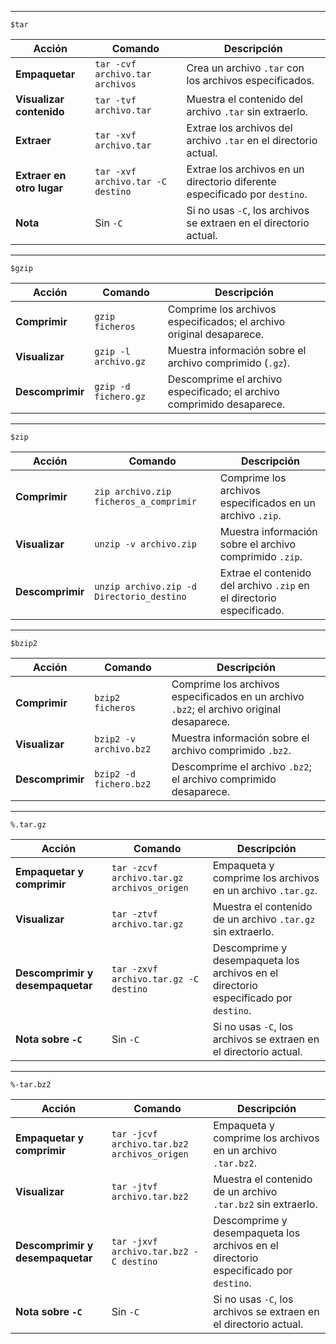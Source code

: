 -------------------------------------------
```
$tar
```

| Acción                 | Comando                                  | Descripción                                                                 |
|------------------------|------------------------------------------|-----------------------------------------------------------------------------|
| **Empaquetar**         | `tar -cvf archivo.tar archivos`          | Crea un archivo `.tar` con los archivos especificados.                     |
| **Visualizar contenido**| `tar -tvf archivo.tar`                  | Muestra el contenido del archivo `.tar` sin extraerlo.                     |
| **Extraer**            | `tar -xvf archivo.tar`                  | Extrae los archivos del archivo `.tar` en el directorio actual.            |
| **Extraer en otro lugar** | `tar -xvf archivo.tar -C destino`      | Extrae los archivos en un directorio diferente especificado por `destino`. |
| **Nota**               | Sin `-C`                                | Si no usas `-C`, los archivos se extraen en el directorio actual.          |

--------------------------------
```
$gzip
```


| Acción                | Comando                      | Descripción                                                                |
|-----------------------|------------------------------|----------------------------------------------------------------------------|
| **Comprimir**         | `gzip ficheros`              | Comprime los archivos especificados; el archivo original desaparece.       |
| **Visualizar**        | `gzip -l archivo.gz`         | Muestra información sobre el archivo comprimido (`.gz`).                   |
| **Descomprimir**      | `gzip -d fichero.gz`         | Descomprime el archivo especificado; el archivo comprimido desaparece.     |

------------------------------------------

```
$zip
```
| Acción                | Comando                             | Descripción                                                                |
|-----------------------|-------------------------------------|----------------------------------------------------------------------------|
| **Comprimir**         | `zip archivo.zip ficheros_a_comprimir` | Comprime los archivos especificados en un archivo `.zip`.                 |
| **Visualizar**        | `unzip -v archivo.zip`              | Muestra información sobre el archivo comprimido `.zip`.                    |
| **Descomprimir**      | `unzip archivo.zip -d Directorio_destino` | Extrae el contenido del archivo `.zip` en el directorio especificado.    |


----------------------------------------------

```
$bzip2
```

| Acción                | Comando                            | Descripción                                                                |
|-----------------------|------------------------------------|----------------------------------------------------------------------------|
| **Comprimir**         | `bzip2 ficheros`                   | Comprime los archivos especificados en un archivo `.bz2`; el archivo original desaparece. |
| **Visualizar**        | `bzip2 -v archivo.bz2`             | Muestra información sobre el archivo comprimido `.bz2`.                    |
| **Descomprimir**      | `bzip2 -d fichero.bz2`             | Descomprime el archivo `.bz2`; el archivo comprimido desaparece.           |

----------------------------------------------------

```
%.tar.gz
```

| Acción                      | Comando                                | Descripción                                                                |
|-----------------------------|----------------------------------------|----------------------------------------------------------------------------|
| **Empaquetar y comprimir**   | `tar -zcvf archivo.tar.gz archivos_origen` | Empaqueta y comprime los archivos en un archivo `.tar.gz`.                |
| **Visualizar**               | `tar -ztvf archivo.tar.gz`             | Muestra el contenido de un archivo `.tar.gz` sin extraerlo.                |
| **Descomprimir y desempaquetar** | `tar -zxvf archivo.tar.gz -C destino`  | Descomprime y desempaqueta los archivos en el directorio especificado por `destino`. |
| **Nota sobre `-C`**          | Sin `-C`                              | Si no usas `-C`, los archivos se extraen en el directorio actual.          |

----------------------------------------------------------------

```
%-tar.bz2
```
| Acción                      | Comando                                | Descripción                                                                |
|-----------------------------|----------------------------------------|----------------------------------------------------------------------------|
| **Empaquetar y comprimir**   | `tar -jcvf archivo.tar.bz2 archivos_origen` | Empaqueta y comprime los archivos en un archivo `.tar.bz2`.                |
| **Visualizar**               | `tar -jtvf archivo.tar.bz2`            | Muestra el contenido de un archivo `.tar.bz2` sin extraerlo.               |
| **Descomprimir y desempaquetar** | `tar -jxvf archivo.tar.bz2 -C destino` | Descomprime y desempaqueta los archivos en el directorio especificado por `destino`. |
| **Nota sobre `-C`**          | Sin `-C`                              | Si no usas `-C`, los archivos se extraen en el directorio actual.          |


